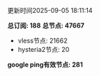 更新时间2025-09-05 18:11:14

**总订阅: 188**
**总节点: 47667**
- vless节点: 21662
- hysteria2节点: 20

**google ping有效节点: 281**
